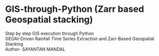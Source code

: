 # GIS-through-Python (Zarr based Geospatial stacking)
Step by step GIS execution through Python 
<br>
GEOAI-Driven Rainfall Time Series Extraction and Zarr-Based Geospatial Stacking
<br>
Author- SAYANTAN MANDAL
